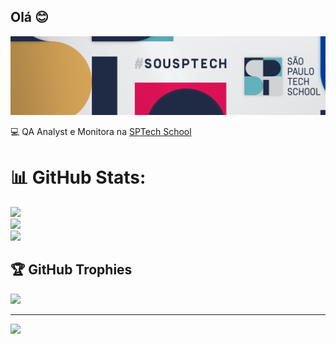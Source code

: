 ## Olá 😊
![Header](https://github.com/isabella-biagini/isabella-biagini/blob/main/capa.png "Header")

💻 QA Analyst e Monitora na [SPTech School](https://sptech.school/)

# 📊 GitHub Stats:
![](https://github-readme-stats.vercel.app/api?username=isabella-biagini&theme=dracula&hide_border=false&include_all_commits=true&count_private=false)<br/>
![](https://github-readme-streak-stats.herokuapp.com/?user=isabella-biagini&theme=dracula&hide_border=false)<br/>
![](https://github-readme-stats.vercel.app/api/top-langs/?username=isabella-biagini&theme=dracula&hide_border=false&include_all_commits=true&count_private=false&layout=compact)

## 🏆 GitHub Trophies
![](https://github-profile-trophy.vercel.app/?username=isabella-biagini&theme=dracula&no-frame=true&no-bg=false&margin-w=4)

---
[![](https://visitcount.itsvg.in/api?id=isabella-biagini&icon=7&color=12)](https://visitcount.itsvg.in)

<!-- Proudly created with GPRM ( https://gprm.itsvg.in ) -->

<!--
**isabella-biagini/isabella-biagini** is a ✨ _special_ ✨ repository because its `README.md` (this file) appears on your GitHub profile.

Here are some ideas to get you started:

- 🌱 I’m currently learning ...
- 👯 I’m looking to collaborate on ...
- 🤔 I’m looking for help with ...
- 💬 Ask me about ...
- 📫 How to reach me: ...
- 😄 Pronouns: ...
- ⚡ Fun fact: ...
-->
